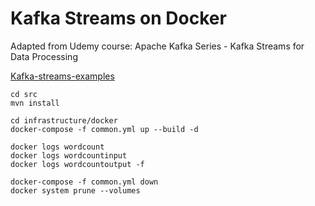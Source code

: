 # Kafka Streams on Docker

Adapted from Udemy course: Apache Kafka Series - Kafka Streams for Data Processing

[Kafka-streams-examples](https://github.com/confluentinc/kafka-streams-examples)

```
cd src
mvn install

cd infrastructure/docker
docker-compose -f common.yml up --build -d

docker logs wordcount
docker logs wordcountinput
docker logs wordcountoutput -f

docker-compose -f common.yml down
docker system prune --volumes
```
